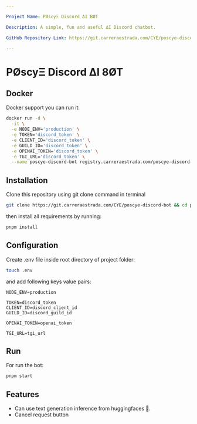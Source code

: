 ```yaml
---

Project Name: PØscyΞ Discord ΔI BØT

Description: A simple, fun and useful ΔI Discord chatbot.

GitHub Repository Link: https://git.carreraestrada.com/CYE/poscye-discord-bot

---
```


# PØscyΞ Discord ΔI 8ØT

## Docker

Docker support you can run it:

```sh
docker run -d \
  -it \
  -e NODE_ENV='production' \
  -e TOKEN='discord_token' \
  -e CLIENT_ID='discord_token' \
  -e GUILD_ID='discord_token' \
  -e OPENAI_TOKEN='discord_token' \
  -e TGI_URL='discord_token' \
  --name poscye-discord-bot registry.carreraestrada.com/poscye-discord-bot
```

## Installation

Clone this repository using git clone command in terminal

```sh
git clone https://git.carreraestrada.com/CYE/poscye-discord-bot && cd poscye-tgicord-bot
```

then install all requirements by running:

```sh
pnpm install
```

## Configuration

Create .env file inside root directory of project folder:

```sh
touch .env
```

and add following keys value pairs:

```nvim
NODE_ENV=production

TOKEN=discord_token
CLIENT_ID=discord_client_id
GUILD_ID=discord_guild_id

OPENAI_TOKEN=openai_token

TGI_URL=tgi_url
```

## Run

For run the bot:

```sh
pnpm start
```

## Features

- Can use text generation inference from huggingfaces 🤗.
- Cancel request button
